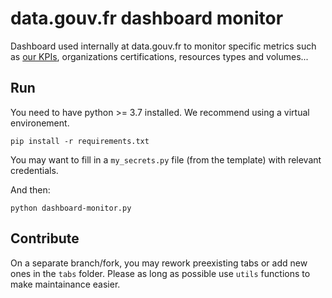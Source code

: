 # data.gouv.fr dashboard monitor

Dashboard used internally at data.gouv.fr to monitor specific metrics such as [our KPIs](https://www.data.gouv.fr/fr/datasets/indicateurs-dimpact-de-data-gouv-fr/), organizations certifications, resources types and volumes...

## Run

You need to have python >= 3.7 installed. We recommend using a virtual environement.

```
pip install -r requirements.txt
```

You may want to fill in a `my_secrets.py` file (from the template) with relevant credentials.

And then:

```
python dashboard-monitor.py
```

## Contribute

On a separate branch/fork, you may rework preexisting tabs or add new ones in the `tabs` folder. Please as long as possible use `utils` functions to make maintainance easier.